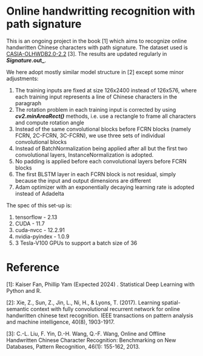 # Online handwritting recognition with path signature

This is an ongoing project in the book [1] which aims to recognize online handwritten Chinese characters with path signature. The dataset used is [CASIA-OLHWDB2.0-2.2](http://www.nlpr.ia.ac.cn/databases/handwriting/Home.html) [3]. The results are updated regularly in **_Signature_.out_**.

We here adopt mostly similar model structure in [2] except some minor adjustments:
1. The training inputs are fixed at size 126x2400 instead of 126x576, where each training input represents a line of Chinese characters in the paragraph
2. The rotation problem in each training input is corrected by using **_cv2.minAreaRect()_** methods, i.e. use a rectangle to frame all characters and compute rotation angle
3. Instead of the same convolutional blocks before FCRN blocks (namely FCRN, 2C-FCRN, 3C-FCRN), we use three sets of individual convolutional blocks
4. Instead of BatchNormalization being applied after all but the first two convolutional layers, InstanceNormalization is adopted.
5. No padding is applied before each convolutional layers before FCRN blocks 
6. The first BLSTM layer in each FCRN block is not residual, simply because the input and output dimensions are different
7. Adam optimizer with an exponentially decaying learning rate is adopted instead of Adadelta

The spec of this set-up is:
1. tensorflow - 2.13
2. CUDA - 11.7
3. cuda-nvcc - 12.2.91  
4. nvidia-pyindex - 1.0.9
5. 3 Tesla-V100 GPUs to support a batch size of 36

# Reference
[1]: Kaiser Fan, Phillip Yam (Expected 2024) . Statistical Deep Learning with Python and R.

[2]: Xie, Z., Sun, Z., Jin, L., Ni, H., & Lyons, T. (2017). Learning spatial-semantic context with fully convolutional recurrent network for online handwritten chinese text recognition. IEEE transactions on pattern analysis and machine intelligence, 40(8), 1903-1917.

[3]: C.-L. Liu, F. Yin, D.-H. Wang, Q.-F. Wang, Online and Offline Handwritten Chinese Character Recognition: Benchmarking on New Databases, Pattern Recognition, 46(1): 155-162, 2013.